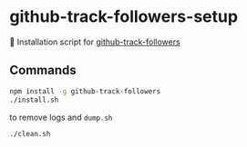 # github-track-followers-setup

:hammer: Installation script for [github-track-followers](https://github.com/piecioshka/github-track-followers)

## Commands

```bash
npm install -g github-track-followers
./install.sh
```

to remove logs and `dump.sh`

```bash
./clean.sh
```
